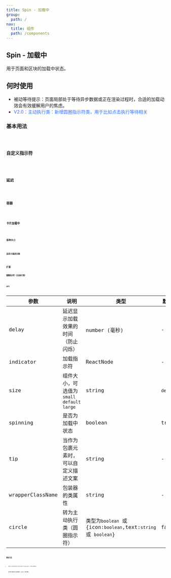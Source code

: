 ```yaml
---
title: Spin - 加载中
group:
  path: /
nav:
  title: 组件
  path: /components
---
```


## Spin - 加载中

用于页面和区块的加载中状态。

## 何时使用

- 被动等待提示：页面局部处于等待异步数据或正在渲染过程时，合适的加载动效会有效缓解用户的焦虑。
- <font color="#346fff">V2.0：主动执行类：新增圆圈指示符类，用于比如点击执行等待相关</font>

### 基本用法

<code src="./demos/basic.tsx" />

### 自定义指示符

<code src="./demos/custom-indicator.tsx" />

### 延迟

<code src="./demos/delayAndDebounce.tsx" />

### 容器

<code src="./demos/inside.tsx" />

### 卡片加载中

<code src="./demos/nested.tsx" />

### 各种大小

<code src="./demos/size.tsx" />

### 自定义描述文案

<code src="./demos/tip.tsx" />

## 扩展

### 圆圈指示符（主动执行类）

<code src="./demos/circle.tsx" />

## API

| 参数             | 说明                                         | 类型                                                           | 默认值    | 版本         |
| ---------------- | -------------------------------------------- | -------------------------------------------------------------- | --------- | ------------ |
| delay            | 延迟显示加载效果的时间（防止闪烁）           | number (毫秒)                                                  | -         |              |
| indicator        | 加载指示符                                   | ReactNode                                                      | -         |              |
| size             | 组件大小，可选值为 `small` `default` `large` | string                                                         | `default` |              |
| spinning         | 是否为加载中状态                             | boolean                                                        | true      |              |
| tip              | 当作为包裹元素时，可以自定义描述文案         | string                                                         | -         |              |
| wrapperClassName | 包装器的类属性                               | string                                                         | -         |              |
| circle           | 转为主动执行类（圆圈指示符）                 | 类型为`boolean` 或 {icon:`boolean`,text:`string` 或 `boolean`} | false     | `@heaven2.0` |

### 静态方法

- `Spin.setDefaultIndicator(indicator: ReactNode)`

  你可以自定义全局默认 Spin 的元素。
